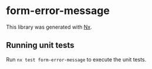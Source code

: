 # form-error-message

This library was generated with [Nx](https://nx.dev).

## Running unit tests

Run `nx test form-error-message` to execute the unit tests.
